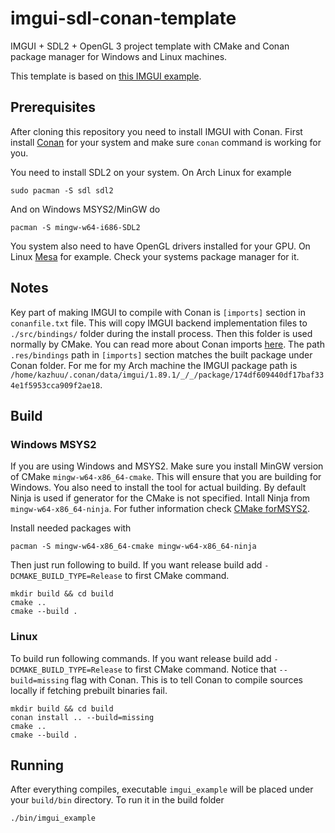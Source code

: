 # imgui-sdl-conan-template

IMGUI + SDL2 + OpenGL 3 project template with CMake and Conan package
manager for Windows and Linux machines.

This template is based on
[this IMGUI example](https://github.com/ocornut/imgui/tree/master/examples/example_sdl_opengl3).

## Prerequisites

After cloning this repository you need to install IMGUI with Conan. First
install [Conan](https://conan.io/) for your system and make sure `conan` command
is working for you.

You need to install SDL2 on your system. On Arch Linux for example

```shell
sudo pacman -S sdl sdl2
```

And on Windows MSYS2/MinGW do

```shell
pacman -S mingw-w64-i686-SDL2
```

You system also need to have OpenGL drivers installed for your GPU. On Linux
[Mesa](https://mesa3d.org/) for example. Check your systems package manager for
it.

## Notes

Key part of making IMGUI to compile with Conan is `[imports]` section in
`conanfile.txt` file. This will copy IMGUI backend implementation files to
`./src/bindings/` folder during the install process. Then this folder is used
normally by CMake. You can read more about Conan imports
[here](https://docs.conan.io/en/latest/using_packages/conanfile_txt.html#imports-txt).
The path `.res/bindings` path in `[imports]` section matches the built package
under Conan folder. For me for my Arch machine the IMGUI package path is
`/home/kazhuu/.conan/data/imgui/1.89.1/_/_/package/174df609440df17baf334e1f5953cca909f2ae18`.

## Build

### Windows MSYS2

If you are using Windows and MSYS2. Make sure you install MinGW version of CMake
`mingw-w64-x86_64-cmake`. This will ensure that you are building for Windows.
You also need to install the tool for actual building. By default Ninja is used
if generator for the CMake is not specified. Intall Ninja from
`mingw-w64-x86_64-ninja`. For futher information check
[CMake forMSYS2](https://www.msys2.org/docs/cmake/).

Install needed packages with

```
pacman -S mingw-w64-x86_64-cmake mingw-w64-x86_64-ninja
```

Then just run following to build. If you want release build add
`-DCMAKE_BUILD_TYPE=Release` to first CMake command.

```shell
mkdir build && cd build
cmake ..
cmake --build .
```

### Linux

To build run following commands. If you want release build add
`-DCMAKE_BUILD_TYPE=Release` to first CMake command. Notice that
`--build=missing` flag with Conan. This is to tell Conan to compile sources
locally if fetching prebuilt binaries fail.

```shell
mkdir build && cd build
conan install .. --build=missing
cmake ..
cmake --build .
```

## Running

After everything compiles, executable `imgui_example` will be placed under your
`build/bin` directory. To run it in the build folder

```shell
./bin/imgui_example
```
